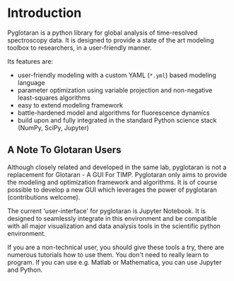 # Introduction

Pyglotaran is a python library for global analysis of time-resolved spectroscopy data.
It is designed to provide a state of the art modeling toolbox to researchers, in a user-friendly manner.

Its features are:

- user-friendly modeling with a custom YAML (`*.yml`) based modeling language
- parameter optimization using variable projection and non-negative least-squares algorithms
- easy to extend modeling framework
- battle-hardened model and algorithms for fluorescence dynamics
- build upon and fully integrated in the standard Python science stack (NumPy,  SciPy, Jupyter)

## A Note To Glotaran Users

Although closely related and developed in the same lab, pyglotaran is not a
replacement for Glotaran - A GUI For TIMP. Pyglotaran only aims to provide the
modeling and optimization framework and algorithms. It is of course possible
to develop a new GUI which leverages the power of pyglotaran (contributions welcome).

The current 'user-interface' for pyglotaran is Jupyter Notebook. It is designed to
seamlessly integrate in this environment and be compatible with all major
visualization and data analysis tools in the scientific python environment.

If you are a non-technical user, you should give these tools a try, there are
numerous tutorials how to use them. You don't need to really learn to program.
If you can use e.g. Matlab or Mathematica, you can use Jupyter and Python.
